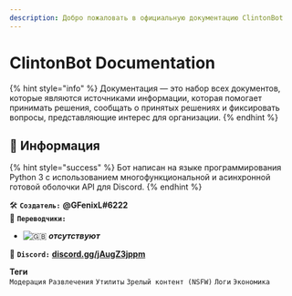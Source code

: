 ```yaml
---
description: Добро пожаловать в официальную документацию ClintonBot
---
```


# ClintonBot Documentation



{% hint style="info" %}
Документация — это набор всех документов, которые являются источниками информации, которая помогает принимать решения, сообщать о принятых решениях и фиксировать вопросы, представляющие интерес для организации.
{% endhint %}

## 📜 Информация <a id="information"></a>

{% hint style="success" %}
Бот написан на языке программирования Python 3 с использованием многофункциональной и асинхронной готовой оболочки API для Discord.
{% endhint %}

🛠️ **`Создатель:`** **@GFenixL\#6222**  
💬 **`Переводчики:`**

* ![:gb:](https://i-a.d-cd.net/lgAAAgCjBeA-1920.jpg)   _**отсутствуют**_

📢 **`Discord:`** [**discord.gg/jAugZ3jppm**](https://discord.gg/jAugZ3jppm)

**Теги**  
`Модерация` `Развлечения` `Утилиты` `Зрелый контент (NSFW)` `Логи` `Экономика`

